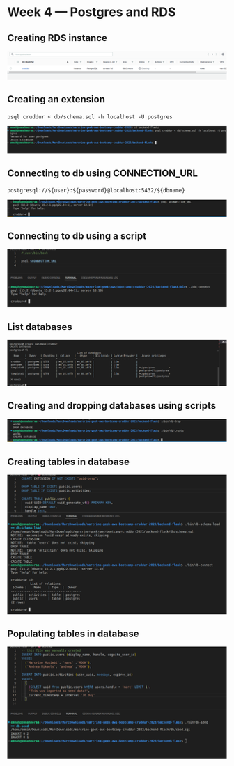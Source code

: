 # Week 4 — Postgres and RDS

## Creating RDS instance

![This](/screenshots/rds.png)

## Creating an extension

`psql cruddur < db/schema.sql -h localhost -U postgres`

![This](/screenshots/extension.png)

## Connecting to db using CONNECTION_URL

`postgresql://${user}:${password}@localhost:5432/${dbname}`

![This](/screenshots/conndb.png)

## Connecting to db using a script

![This](/screenshots/scrconn.png)

## List databases

![This](/screenshots/listdb.png)

## Creating and dropping databases using scripts

![This](/screenshots/scriptcreatedrop.png)

## Creating tables in database

![This](/screenshots/dtcreate.png)

## Populating tables in database

![This](/screenshots/poptable.png)
